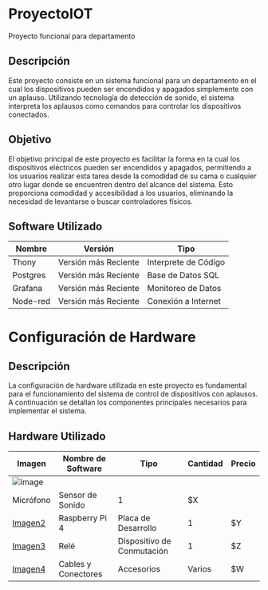 # ProyectoIOT
Proyecto funcional para departamento

## Descripción
Este proyecto consiste en un sistema funcional para un departamento en el cual los dispositivos pueden ser encendidos y apagados simplemente con un aplauso. Utilizando tecnología de detección de sonido, el sistema interpreta los aplausos como comandos para controlar los dispositivos conectados.

## Objetivo
El objetivo principal de este proyecto es facilitar la forma en la cual los dispositivos eléctricos pueden ser encendidos y apagados, permitiendo a los usuarios realizar esta tarea desde la comodidad de su cama o cualquier otro lugar donde se encuentren dentro del alcance del sistema. Esto proporciona comodidad y accesibilidad a los usuarios, eliminando la necesidad de levantarse o buscar controladores físicos.

## Software Utilizado

| Nombre    | Versión           | Tipo                |
|-----------|-------------------|---------------------|
| Thony     | Versión más Reciente | Interprete de Código |
| Postgres  | Versión más Reciente | Base de Datos SQL    |
| Grafana   | Versión más Reciente | Monitoreo de Datos   |
| Node-red  | Versión más Reciente | Conexión a Internet |

# Configuración de Hardware

## Descripción
La configuración de hardware utilizada en este proyecto es fundamental para el funcionamiento del sistema de control de dispositivos con aplausos. A continuación se detallan los componentes principales necesarios para implementar el sistema.

## Hardware Utilizado

| Imagen       | Nombre de Software | Tipo          | Cantidad | Precio  |
|--------------|--------------------|---------------|----------|---------|
| ![image](https://github.com/AnaidLimas/ProyectoIOT/assets/142760991/a39781fc-b4a4-4307-968a-e3b1e83d1ddd)
 | Micrófono           | Sensor de Sonido | 1        | $X      |
| [Imagen2]() | Raspberry Pi 4      | Placa de Desarrollo | 1        | $Y      |
| [Imagen3]() | Relé                | Dispositivo de Conmutación | 1        | $Z      |
| [Imagen4]() | Cables y Conectores | Accesorios   | Varios   | $W      |

